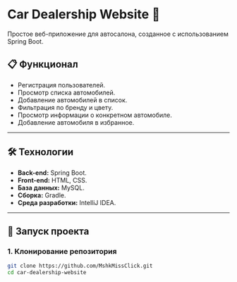 # Car Dealership Website 🚗

Простое веб-приложение для автосалона, созданное с использованием Spring Boot.

## 📋 Функционал 
- Регистрация пользователей.
- Просмотр списка автомобилей.
- Добавление автомобилей в список.
- Фильтрация по бренду и цвету.
- Просмотр информации о конкретном автомобиле.
- Добавление автомобиля в избранное.

---

## 🛠 Технологии
- **Back-end:** Spring Boot.
- **Front-end:** HTML, CSS.
- **База данных:** MySQL.
- **Сборка:** Gradle.
- **Среда разработки:** IntelliJ IDEA.

---

## 🚀 Запуск проекта

### 1. Клонирование репозитория
```bash
git clone https://github.com/MshkMissClick.git
cd car-dealership-website
